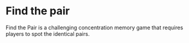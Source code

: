 # Find the pair

Find the Pair is a challenging concentration memory game that requires players to spot the identical pairs.
